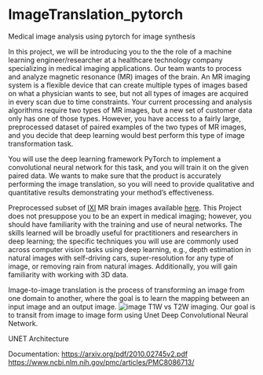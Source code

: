 # ImageTranslation_pytorch
 Medical image analysis using pytorch for image synthesis

In this project, we will be introducing you to the the role of a machine learning engineer/researcher at a healthcare technology company specializing in medical imaging applications. Our team wants to process and analyze magnetic resonance (MR) images of the brain. An MR imaging system is a flexible device that can create multiple types of images based on what a physician wants to see, but not all types of images are acquired in every scan due to time constraints. Your current processing and analysis algorithms require two types of MR images, but a new set of customer data only has one of those types. However, you have access to a fairly large, preprocessed dataset of paired examples of the two types of MR images, and you decide that deep learning would best perform this type of image transformation task.

You will use the deep learning framework PyTorch to implement a convolutional neural network for this task, and you will train it on the given paired data. We wants to make sure that the product is accurately performing the image translation, so you will need to provide qualitative and quantitative results demonstrating your method’s effectiveness.

Preprocessed subset of [IXI](https://brain-development.org/ixi-dataset/) MR brain images available [here](here).
This Project does not presuppose you to be an expert in medical imaging; however, you should have familiarity with the training and use of neural networks. The skills learned will be broadly useful for practitioners and researchers in deep learning; the specific techniques you will use are commonly used across computer vision tasks using deep learning, e.g., depth estimation in natural images with self-driving cars, super-resolution for any type of image, or removing rain from natural images. Additionally, you will gain familiarity with working with 3D data.

Image-to-image translation is the process of transforming an image from one domain to another, where the goal is to learn the mapping between an input image and an output image.
![image](https://user-images.githubusercontent.com/80000902/141655130-dffb50ba-46f1-404b-a38a-ca32111b4a5e.png)
T1W vs T2W imaging.
Our goal is to transit from image to image form using Unet Deep Convolutional Neural Network.
 

UNET Architecture

Documentation:
https://arxiv.org/pdf/2010.02745v2.pdf
https://www.ncbi.nlm.nih.gov/pmc/articles/PMC8086713/
